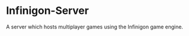 Infinigon-Server
================

A server which hosts multiplayer games using the Infinigon game engine.